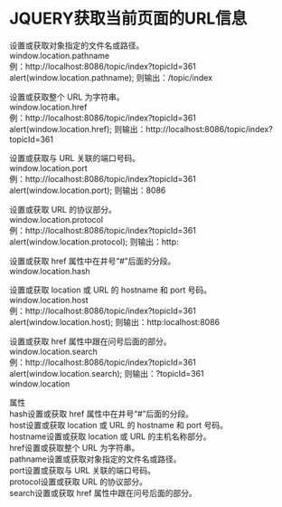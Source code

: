 # JQUERY获取当前页面的URL信息

设置或获取对象指定的文件名或路径。  
window.location.pathname  
例：http://localhost:8086/topic/index?topicId=361  
alert(window.location.pathname); 则输出：/topic/index  

设置或获取整个 URL 为字符串。  
window.location.href  
例：http://localhost:8086/topic/index?topicId=361  
alert(window.location.href); 则输出：http://localhost:8086/topic/index?topicId=361  


设置或获取与 URL 关联的端口号码。  
window.location.port  
例：http://localhost:8086/topic/index?topicId=361  
alert(window.location.port); 则输出：8086 


设置或获取 URL 的协议部分。  
window.location.protocol  
例：http://localhost:8086/topic/index?topicId=361  
alert(window.location.protocol); 则输出：http: 


设置或获取 href 属性中在井号“#”后面的分段。  
window.location.hash 


设置或获取 location 或 URL 的 hostname 和 port 号码。  
window.location.host  
例：http://localhost:8086/topic/index?topicId=361  
alert(window.location.host); 则输出：http:localhost:8086 


设置或获取 href 属性中跟在问号后面的部分。  
window.location.search  
例：http://localhost:8086/topic/index?topicId=361  
alert(window.location.search); 则输出：?topicId=361  
window.location 


属性　　　　　　　　　  
hash设置或获取 href 属性中在井号“#”后面的分段。  
host设置或获取 location 或 URL 的 hostname 和 port 号码。  
hostname设置或获取 location 或 URL 的主机名称部分。  
href设置或获取整个 URL 为字符串。  
pathname设置或获取对象指定的文件名或路径。  
port设置或获取与 URL 关联的端口号码。  
protocol设置或获取 URL 的协议部分。  
search设置或获取 href 属性中跟在问号后面的部分。  
